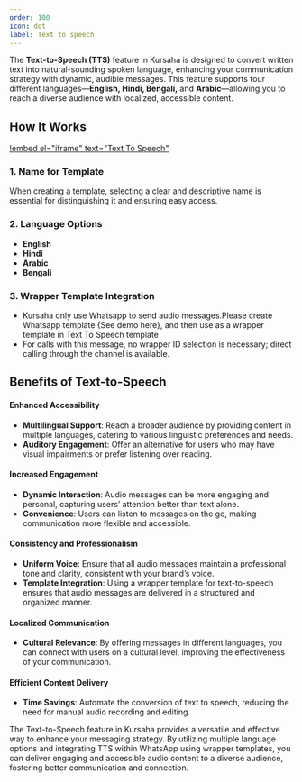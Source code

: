 ```yaml
---
order: 100
icon: dot
label: Text to speech
---
```


The **Text-to-Speech (TTS)** feature in Kursaha is designed to convert written text into natural-sounding spoken language, enhancing your communication strategy with dynamic, audible messages. This feature supports four different languages—**English, Hindi, Bengali,** and **Arabic**—allowing you to reach a diverse audience with localized, accessible content.

## How It Works

[!embed el="iframe" text="Text To Speech"](../static/videos/Text_to_speech_tour.mp4)

### 1. **Name for Template**

When creating a template, selecting a clear and descriptive name is essential for distinguishing it and ensuring easy access.

### 2. **Language Options**

- **English**
- **Hindi**
- **Arabic**
- **Bengali**

### 3. **Wrapper Template Integration**

- Kursaha only use Whatsapp to send audio messages.Please create Whatsapp template {See demo here}, and then use as a wrapper template in Text To Speech template
- For calls with this message, no wrapper ID selection is necessary; direct calling through the channel is available.

## Benefits of Text-to-Speech

#### **Enhanced Accessibility**

- **Multilingual Support**: Reach a broader audience by providing content in multiple languages, catering to various linguistic preferences and needs.
- **Auditory Engagement**: Offer an alternative for users who may have visual impairments or prefer listening over reading.

#### **Increased Engagement**

- **Dynamic Interaction**: Audio messages can be more engaging and personal, capturing users’ attention better than text alone.
- **Convenience**: Users can listen to messages on the go, making communication more flexible and accessible.

#### **Consistency and Professionalism**

- **Uniform Voice**: Ensure that all audio messages maintain a professional tone and clarity, consistent with your brand’s voice.
- **Template Integration**: Using a wrapper template for text-to-speech ensures that audio messages are delivered in a structured and organized manner.

#### **Localized Communication**

- **Cultural Relevance**: By offering messages in different languages, you can connect with users on a cultural level, improving the effectiveness of your communication.

#### **Efficient Content Delivery**

- **Time Savings**: Automate the conversion of text to speech, reducing the need for manual audio recording and editing.

The Text-to-Speech feature in Kursaha provides a versatile and effective way to enhance your messaging strategy. By utilizing multiple language options and integrating TTS within WhatsApp using wrapper templates, you can deliver engaging and accessible audio content to a diverse audience, fostering better communication and connection.
